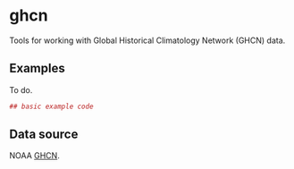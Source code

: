 
<!-- README.md is generated from README.Rmd. Please edit that file -->
ghcn
====

Tools for working with Global Historical Climatology Network (GHCN) data.

Examples
--------

To do.

``` r
## basic example code
```

Data source
-----------

NOAA [GHCN](https://www.ncdc.noaa.gov/ghcn-daily-description).
